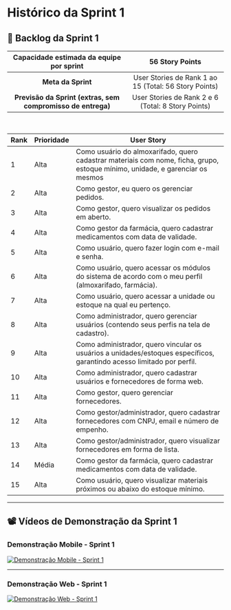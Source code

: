 # Histórico da Sprint 1

## 📆 Backlog da Sprint 1

| **Capacidade estimada da equipe por sprint**                   | 56 Story Points                                                  |
|:-------------------------------------------------------------:|:----------------------------------------------------------------:|
| **Meta da Sprint**                                            | User Stories de Rank 1 ao 15 (Total: 56 Story Points)            |
| **Previsão da Sprint (extras, sem compromisso de entrega)**   | User Stories de Rank 2 e 6 (Total: 8 Story Points)              |

<br>

| **Rank** | **Prioridade** | **User Story**                                                                                                                                                         |
| -------- | -------------- | ---------------------------------------------------------------------------------------------------------------------------------------------------------------------- |
| 1        | Alta           | Como usuário do almoxarifado, quero cadastrar materiais com nome, ficha, grupo, estoque mínimo, unidade, e garenciar os mesmos                                         |
| 2        | Alta           | Como gestor, eu quero os gerenciar pedidos.                                                                                                                            |
| 3        | Alta           | Como gestor, quero visualizar os pedidos em aberto.                                                                                                                    |
| 4        | Alta           | Como gestor da farmácia, quero cadastrar medicamentos com data de validade.                                                                                            |
| 5        | Alta           | Como usuário, quero fazer login com e-mail e senha.                                                                                                                    |
| 6        | Alta           | Como usuário, quero acessar os módulos do sistema de acordo com o meu perfil (almoxarifado, farmácia).                                                                 |
| 7        | Alta           | Como usuário, quero acessar a unidade ou estoque na qual eu pertenço.                                                                                                  |
| 8        | Alta           | Como administrador, quero gerenciar usuários (contendo seus perfis na tela de cadastro).                                                                               |
| 9        | Alta           | Como administrador, quero vincular os usuários a unidades/estoques específicos, garantindo acesso limitado por perfil.                                                 |
| 10       | Alta           | Como administrador, quero cadastrar usuários e fornecedores de forma web.                                                                                              |
| 11       | Alta           | Como gestor, quero gerenciar fornecedores.                                                                                                                             |
| 12       | Alta           | Como gestor/administrador, quero cadastrar fornecedores com CNPJ, email e número de empenho.                                                                           |
| 13       | Alta           | Como gestor/administrador, quero visualizar fornecedores em forma de lista.                                                                                            |
| 14       | Média          | Como gestor da farmácia, quero cadastrar medicamentos com data de validade.                                                                                            |
| 15       | Alta           | Como usuário, quero visualizar materiais próximos ou abaixo do estoque mínimo.                                                                                         |

---

## 📽️ Vídeos de Demonstração da Sprint 1

### Demonstração Mobile - Sprint 1

[![Demonstração Mobile - Sprint 1](https://img.youtube.com/vi/3Aegw9ZqR74/hqdefault.jpg)](https://youtube.com/shorts/3Aegw9ZqR74?feature=share)

---

### Demonstração Web - Sprint 1

[![Demonstração Web - Sprint 1](https://img.youtube.com/vi/AYUtoptRPpk/hqdefault.jpg)](https://youtu.be/AYUtoptRPpk)
